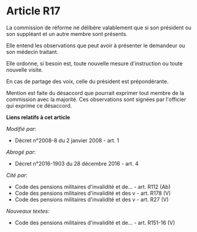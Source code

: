 # Article R17

La commission de réforme ne délibère valablement que si son président ou son suppléant et un autre membre sont présents. 

Elle entend les observations que peut avoir à présenter le demandeur ou son médecin traitant. 

Elle ordonne, si besoin est, toute nouvelle mesure d'instruction ou toute nouvelle visite. 

En cas de partage des voix, celle du président est prépondérante. 

Mention est faite du désaccord que pourrait exprimer tout membre de la commission avec la majorité. Ces observations sont
signées par l'officier qui exprime ce désaccord.

**Liens relatifs à cet article**

_Modifié par_:

  - Décret n°2008-8 du 2 janvier 2008 - art. 1

_Abrogé par_:

  - Décret n°2016-1903 du 28 décembre 2016 - art. 4

_Cité par_:

  - Code des pensions militaires d'invalidité et de... - art. R112 (Ab)
  - Code des pensions militaires d'invalidité et des v - art. R178 (V)
  - Code des pensions militaires d'invalidité et des v - art. R27 (V)

_Nouveaux textes_:

  - Code des pensions militaires d'invalidité et de... - art. R151-16 (V)
